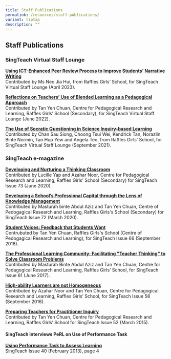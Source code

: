 ```yaml
---
title: Staff Publications
permalink: /resources/staff-publications/
variant: tiptap
description: ""
---
```

<h2>Staff Publications</h2><h3>SingTeach Virtual Staff Lounge</h3><p><strong><a href="https://singteach.nie.edu.sg/2023/04/13/using-ict-enhanced-peer-review-process-to-improve-students-narrative-writing/" rel="noopener noreferrer nofollow" target="_blank">Using ICT-Enhanced Peer Review Process to Improve Students’ Narrative Writing</a></strong><br>Contributed by Ms Neo Jia Hui, from Raffles Girls’ School, for SingTeach Virtual Staff Lounge (April 2023).</p><p><strong><a href="https://singteach.nie.edu.sg/2022/06/03/reflections-on-teachers-use-of-blended-learning-as-a-pedagogical-approach/" rel="noopener noreferrer nofollow" target="_blank">Reflections on Teachers’ Use of Blended Learning as a Pedagogical Approach</a></strong><br>Contributed by Tan Yen Chuan, Centre for Pedagogical Research and Learning, Raffles Girls’ School (Secondary), for SingTeach Virtual Staff Lounge (June 2022).</p><p><strong><a href="https://singteach.nie.edu.sg/2021/09/16/the-use-of-socratic-questioning-in-science-inquiry-based-learning/" rel="noopener noreferrer nofollow" target="_blank">The Use of Socratic Questioning in Science Inquiry-based Learning</a></strong><br>Contributed by Chan Sau Siong, Choong Tsui Wei, Kendrick Tan, Norazlin Binte Normin, Tan Hup Yew and Angela Teo, from Raffles Girls’ School, for SingTeach Virtual Staff Lounge (September 2021).</p><h3>SingTeach e-magazine</h3><p><strong><a href="https://singteach.nie.edu.sg/issue73-contribution/" rel="noopener noreferrer nofollow" target="_blank">Developing and Nurturing a Thinking Classroom</a></strong><br>Contributed by Lucille Yap and Azahar Noor, Centre for Pedagogical Research and Learning, Raffles Girls’ School (Secondary) for SingTeach Issue 73 (June 2020).</p><p><strong><a href="https://singteach.nie.edu.sg/issue72-contribution/" rel="noopener noreferrer nofollow" target="_blank">Developing a School’s Professional Capital through the Lens of Knowledge Management</a></strong><br>Contributed by Masturah binte Abdul Aziz and Tan Yen Chuan, Centre of Pedogagical Research and Learning, Raffles Girls's School (Secondary) for SingTeach Issue 72 (March 2020).</p><p><strong><a href="https://singteach.nie.edu.sg/issue66-contributions02/" rel="noopener noreferrer nofollow" target="_blank">Student Voices: Feedback that Students Want</a></strong><br>Contrubuted by Tan Yen Chuan, Raffles Girls's School (Centre of Pedogagical Research and Learning), for SingTeach Issue 66 (September 2018).</p><p><strong><a href="https://singteach.nie.edu.sg/issue61-contributions01/" rel="noopener noreferrer nofollow" target="_blank">The Professional Learning Community: Facilitating "Teacher Thinking" to Solve Classroom Problems</a></strong><br>Contributed by Masturah Binte Abdul Aziz and Tan Yen Chuan, Centre for Pedagogical Research and Learning, Raffles Girls’ School, for SingTeach Issue 61 (June 2017).</p><p><strong><a href="https://singteach.nie.edu.sg/issue58-contributions01/" rel="noopener noreferrer nofollow" target="_blank">High-ability Learners are not Homogeneous</a></strong><br>Contributed by Azahar Noor and Tan Yen Chuan, Centre for Pedagogical Research and Learning, Raffles Girls’ School, for SingTeach Issue 58 (September 2016).</p><p><strong><a href="https://singteach.nie.edu.sg/issue52-contributions/" rel="noopener noreferrer nofollow" target="_blank">Preparing Teachers for Practitioner Inquiry</a></strong><br>Contributed by Tan Yen Chuan, Centre for Pedagogical Research and Learning, Raffles Girls’ School for SingTeach Issue 52 (March 2015).</p><h4>SingTeach Interviews PeRL on Use of Performance Task</h4><p><strong><a href="/files/SingTeach_Issue40.pdf" rel="noopener noreferrer nofollow" target="_blank">Using Performance Task to Assess Learning</a></strong><br>SingTeach Issue 40 (February 2013), page 4</p>